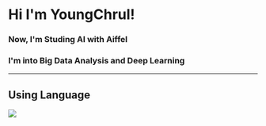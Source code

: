 # Hi I'm YoungChrul!   
### Now, I'm Studing AI with Aiffel
### I'm into Big Data Analysis and Deep Learning
---
## Using Language
![](https://img.shields.io/badge/%20-python%20-blue)
